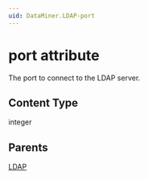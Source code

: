 ```yaml
---
uid: DataMiner.LDAP-port
---
```


# port attribute

The port to connect to the LDAP server.

## Content Type

integer

## Parents

[LDAP](xref:DataMiner.LDAP)
